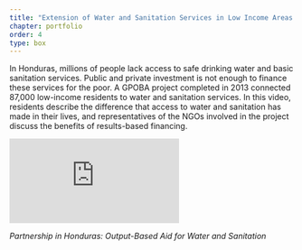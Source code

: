 ```yaml
---
title: "Extension of Water and Sanitation Services in Low Income Areas of Honduras"
chapter: portfolio
order: 4
type: box
---
```


In Honduras, millions of people lack access to safe drinking water and basic sanitation services. Public and private investment is not enough to finance these services for the poor. A GPOBA project completed in 2013 connected 87,000 low-income residents to water and sanitation services. In this video, residents describe the difference that access to water and sanitation has made in their lives, and representatives of the NGOs involved in the project discuss the benefits of results-based financing.  

<!-- [Partnership in Honduras: Output-Based Aid for Water and Sanitation](https://cdnapisec.kaltura.com/p/619672/sp/61967200/embedIframeJs/uiconf_id/24449191/partner_id/619672?iframeembed=true&playerId=kaltura_player_1426640720&entry_id=1_6gpuxdg8&flashvars%5BstreamerType%5D=rtmp&flashvars%5BmediaProtocol%5D=rtmp) -->

<iframe src="https://cdnapisec.kaltura.com/p/619672/sp/61967200/embedIframeJs/uiconf_id/26723411/partner_id/619672?iframeembed=true&playerId=kaltura_player_1444255588&entry_id=1_q7058ue3&flashvars[streamerType]=rtmp&flashvars[mediaProtocol]=rtmp" allowfullscreen webkitallowfullscreen mozAllowFullScreen frameborder="0" itemprop="video" itemscope itemtype="http://schema.org/VideoObject">
<span itemprop="name" content="Development Financing for Results"></span>
<span itemprop="description" content="This animated video takes a brief look at traditional and results-based financing. Output-based aid is also discussed which focuses on access to basic services for the poor."></span>
<span itemprop="thumbnail" content="https://cfvod.kaltura.com/p/619672/sp/61967200/thumbnail/entry_id/1_q7058ue3/version/100021/acv/321"></span>
</iframe>

_Partnership in Honduras: Output-Based Aid for Water and Sanitation_
